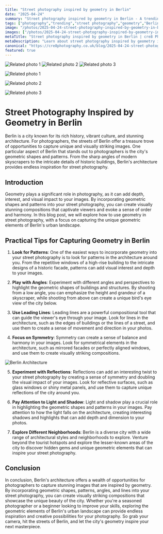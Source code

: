 ```yaml
---
title: "Street photography inspired by geometry in Berlin"
date: "2025-04-24"
summary: "Street photography inspired by geometry in Berlin - A trending topic in photography."
tags: ["photography","trending","street photography","geometry","Berlin","architecture","patterns","angles","leading lines","symmetry","reflections","light and shadow"]
image: "/photos/2025-04-24-street-photography-inspired-by-geometry-in-berlin-1.JPG"
images: ["/photos/2025-04-24-street-photography-inspired-by-geometry-in-berlin-1.JPG","/photos/2025-04-24-street-photography-inspired-by-geometry-in-berlin-2.jpg","/photos/2025-04-24-street-photography-inspired-by-geometry-in-berlin-3.jpg"]
metaTitle: "Street photography inspired by geometry in Berlin | cre8 Photography"
metaDescription: "Learn about street photography inspired by geometry in berlin in photography with practical tips and insights."
canonical: "https://cre8photography.co.uk/blog/2025-04-24-street-photography-inspired-by-geometry-in-berlin"
featured: true
---
```


<!-- Gallery as HTML -->

<div class="grid grid-cols-1 sm:grid-cols-2 md:grid-cols-3 gap-4">
  <img src="/photos/2025-04-24-street-photography-inspired-by-geometry-in-berlin-1.JPG" alt="Related photo 1" class="w-full rounded-lg" />
<img src="/photos/2025-04-24-street-photography-inspired-by-geometry-in-berlin-2.jpg" alt="Related photo 2" class="w-full rounded-lg" />
<img src="/photos/2025-04-24-street-photography-inspired-by-geometry-in-berlin-3.jpg" alt="Related photo 3" class="w-full rounded-lg" />
</div>


<!-- Gallery as Markdown -->
![Related photo 1](/photos/2025-04-24-street-photography-inspired-by-geometry-in-berlin-1.JPG)


![Related photo 2](/photos/2025-04-24-street-photography-inspired-by-geometry-in-berlin-2.jpg)


![Related photo 3](/photos/2025-04-24-street-photography-inspired-by-geometry-in-berlin-3.jpg)



# Street Photography Inspired by Geometry in Berlin

Berlin is a city known for its rich history, vibrant culture, and stunning architecture. For photographers, the streets of Berlin offer a treasure trove of opportunities to capture unique and visually striking images. One particular aspect of Berlin that stands out to photographers is the city's geometric shapes and patterns. From the sharp angles of modern skyscrapers to the intricate details of historic buildings, Berlin's architecture provides endless inspiration for street photography.

## Introduction

Geometry plays a significant role in photography, as it can add depth, interest, and visual impact to your images. By incorporating geometric shapes and patterns into your street photography, you can create visually stunning compositions that captivate viewers and evoke a sense of order and harmony. In this blog post, we will explore how to use geometry in street photography, with a focus on capturing the unique geometric elements of Berlin's urban landscape.

## Practical Tips for Capturing Geometry in Berlin

1. **Look for Patterns**: One of the easiest ways to incorporate geometry into your street photography is to look for patterns in the architecture around you. From the repetitive windows of a high-rise building to the intricate designs of a historic facade, patterns can add visual interest and depth to your images.

2. **Play with Angles**: Experiment with different angles and perspectives to highlight the geometric shapes of buildings and structures. By shooting from a low angle, you can emphasize the height and grandeur of a skyscraper, while shooting from above can create a unique bird's eye view of the city below.

3. **Use Leading Lines**: Leading lines are a powerful compositional tool that can guide the viewer's eye through your image. Look for lines in the architecture, such as the edges of buildings or the lines of a street, and use them to create a sense of movement and direction in your photos.

4. **Focus on Symmetry**: Symmetry can create a sense of balance and harmony in your images. Look for symmetrical elements in the architecture, such as mirrored facades or perfectly aligned windows, and use them to create visually striking compositions.

![Berlin Architecture](/path/to/image)

5. **Experiment with Reflections**: Reflections can add an interesting twist to your street photography by creating a sense of symmetry and doubling the visual impact of your images. Look for reflective surfaces, such as glass windows or shiny metal panels, and use them to capture unique reflections of the city around you.

6. **Pay Attention to Light and Shadow**: Light and shadow play a crucial role in highlighting the geometric shapes and patterns in your images. Pay attention to how the light falls on the architecture, creating interesting shadows and highlights that can add depth and dimension to your photos.

7. **Explore Different Neighborhoods**: Berlin is a diverse city with a wide range of architectural styles and neighborhoods to explore. Venture beyond the tourist hotspots and explore the lesser-known areas of the city to discover hidden gems and unique geometric elements that can inspire your street photography.

## Conclusion

In conclusion, Berlin's architecture offers a wealth of opportunities for photographers to capture stunning images that are inspired by geometry. By incorporating geometric shapes, patterns, angles, and lines into your street photography, you can create visually striking compositions that showcase the unique beauty of the city. Whether you're a seasoned photographer or a beginner looking to improve your skills, exploring the geometric elements of Berlin's urban landscape can provide endless inspiration and creative possibilities for your photography. So grab your camera, hit the streets of Berlin, and let the city's geometry inspire your next masterpiece.

